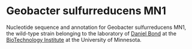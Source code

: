 # Geobacter sulfurreducens MN1
Nucleotide sequence and annotation for Geobacter sulfurreducens MN1, the wild-type strain belonging to the laboratory of [Daniel Bond](www.thebondlab.com) at the [BioTechnology Institute](www.bti.umn.edu) at the University of Minnesota.
